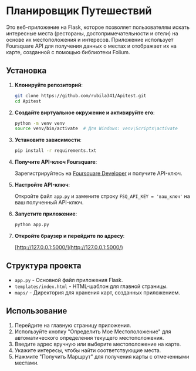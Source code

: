 # Планировщик Путешествий

Это веб-приложение на Flask, которое позволяет пользователям искать интересные места (рестораны, достопримечательности и отели) на основе их местоположения и интересов. Приложение использует Foursquare API для получения данных о местах и отображает их на карте, созданной с помощью библиотеки Folium.

## Установка

1. **Клонируйте репозиторий**:

    ```bash
    git clone https://github.com/rubila341/Apitest.git
    cd Apitest
    ```

2. **Создайте виртуальное окружение и активируйте его**:

    ```bash
    python -m venv venv
    source venv/bin/activate  # Для Windows: venv\Scripts\activate
    ```

3. **Установите зависимости**:

    ```bash
    pip install -r requirements.txt
    ```

4. **Получите API-ключ Foursquare**:

    Зарегистрируйтесь на [Foursquare Developer](https://developer.foursquare.com/) и получите API-ключ.

5. **Настройте API-ключ**:

    Откройте файл `app.py` и замените строку `FSQ_API_KEY = 'ваш_ключ'` на ваш полученный API-ключ.

6. **Запустите приложение**:

    ```bash
    python app.py
    ```

7. **Откройте браузер и перейдите по адресу**:

    [http://127.0.0.1:5000/](http://127.0.0.1:5000/)

## Структура проекта

- `app.py` - Основной файл приложения Flask.
- `templates/index.html` - HTML-шаблон для главной страницы.
- `maps/` - Директория для хранения карт, созданных приложением.

## Использование

1. Перейдите на главную страницу приложения.
2. Используйте кнопку "Определить Мое Местоположение" для автоматического определения текущего местоположения.
3. Введите адрес вручную или выберите местоположение на карте.
4. Укажите интересы, чтобы найти соответствующие места.
5. Нажмите "Получить Маршрут" для получения карты с отмеченными местами.

